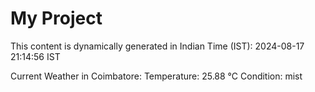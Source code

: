 # My Project

This content is dynamically generated in Indian Time (IST): 2024-08-17 21:14:56 IST


Current Weather in Coimbatore:
Temperature: 25.88 °C
Condition: mist
